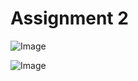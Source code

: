 # Assignment 2
![Image](https://github.com/user-attachments/assets/dbb6f2b6-27ac-4519-9d3d-cf6d2a3a1ce0)

![Image](https://github.com/user-attachments/assets/9ba53220-65c3-44c6-98ad-5ed5f416504e)

